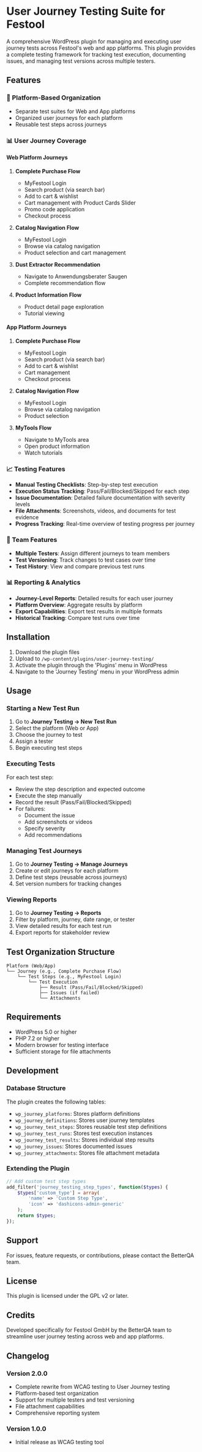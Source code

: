 # User Journey Testing Suite for Festool

A comprehensive WordPress plugin for managing and executing user journey tests across Festool's web and app platforms. This plugin provides a complete testing framework for tracking test execution, documenting issues, and managing test versions across multiple testers.

## Features

### 🎯 Platform-Based Organization
- Separate test suites for Web and App platforms
- Organized user journeys for each platform
- Reusable test steps across journeys

### 📊 User Journey Coverage

#### Web Platform Journeys
1. **Complete Purchase Flow**
   - MyFestool Login
   - Search product (via search bar)
   - Add to cart & wishlist
   - Cart management with Product Cards Slider
   - Promo code application
   - Checkout process

2. **Catalog Navigation Flow**
   - MyFestool Login
   - Browse via catalog navigation
   - Product selection and cart management

3. **Dust Extractor Recommendation**
   - Navigate to Anwendungsberater Saugen
   - Complete recommendation flow

4. **Product Information Flow**
   - Product detail page exploration
   - Tutorial viewing

#### App Platform Journeys
1. **Complete Purchase Flow**
   - MyFestool Login
   - Search product (via search bar)
   - Add to cart & wishlist
   - Cart management
   - Checkout process

2. **Catalog Navigation Flow**
   - MyFestool Login
   - Browse via catalog navigation
   - Product selection

3. **MyTools Flow**
   - Navigate to MyTools area
   - Open product information
   - Watch tutorials

### 📈 Testing Features
- **Manual Testing Checklists**: Step-by-step test execution
- **Execution Status Tracking**: Pass/Fail/Blocked/Skipped for each step
- **Issue Documentation**: Detailed failure documentation with severity levels
- **File Attachments**: Screenshots, videos, and documents for test evidence
- **Progress Tracking**: Real-time overview of testing progress per journey

### 👥 Team Features
- **Multiple Testers**: Assign different journeys to team members
- **Test Versioning**: Track changes to test cases over time
- **Test History**: View and compare previous test runs

### 📊 Reporting & Analytics
- **Journey-Level Reports**: Detailed results for each user journey
- **Platform Overview**: Aggregate results by platform
- **Export Capabilities**: Export test results in multiple formats
- **Historical Tracking**: Compare test runs over time

## Installation

1. Download the plugin files
2. Upload to `/wp-content/plugins/user-journey-testing/`
3. Activate the plugin through the 'Plugins' menu in WordPress
4. Navigate to the 'Journey Testing' menu in your WordPress admin

## Usage

### Starting a New Test Run

1. Go to **Journey Testing → New Test Run**
2. Select the platform (Web or App)
3. Choose the journey to test
4. Assign a tester
5. Begin executing test steps

### Executing Tests

For each test step:
- Review the step description and expected outcome
- Execute the step manually
- Record the result (Pass/Fail/Blocked/Skipped)
- For failures:
  - Document the issue
  - Add screenshots or videos
  - Specify severity
  - Add recommendations

### Managing Test Journeys

1. Go to **Journey Testing → Manage Journeys**
2. Create or edit journeys for each platform
3. Define test steps (reusable across journeys)
4. Set version numbers for tracking changes

### Viewing Reports

1. Go to **Journey Testing → Reports**
2. Filter by platform, journey, date range, or tester
3. View detailed results for each test run
4. Export reports for stakeholder review

## Test Organization Structure

```
Platform (Web/App)
└── Journey (e.g., Complete Purchase Flow)
    └── Test Steps (e.g., MyFestool Login)
        └── Test Execution
            ├── Result (Pass/Fail/Blocked/Skipped)
            ├── Issues (if failed)
            └── Attachments
```

## Requirements

- WordPress 5.0 or higher
- PHP 7.2 or higher
- Modern browser for testing interface
- Sufficient storage for file attachments

## Development

### Database Structure

The plugin creates the following tables:
- `wp_journey_platforms`: Stores platform definitions
- `wp_journey_definitions`: Stores user journey templates
- `wp_journey_test_steps`: Stores reusable test step definitions
- `wp_journey_test_runs`: Stores test execution instances
- `wp_journey_test_results`: Stores individual step results
- `wp_journey_issues`: Stores documented issues
- `wp_journey_attachments`: Stores file attachment metadata

### Extending the Plugin

```php
// Add custom test step types
add_filter('journey_testing_step_types', function($types) {
    $types['custom_type'] = array(
        'name' => 'Custom Step Type',
        'icon' => 'dashicons-admin-generic'
    );
    return $types;
});
```

## Support

For issues, feature requests, or contributions, please contact the BetterQA team.

## License

This plugin is licensed under the GPL v2 or later.

## Credits

Developed specifically for Festool GmbH by the BetterQA team to streamline user journey testing across web and app platforms.

## Changelog

### Version 2.0.0
- Complete rewrite from WCAG testing to User Journey testing
- Platform-based test organization
- Support for multiple testers and test versioning
- File attachment capabilities
- Comprehensive reporting system

### Version 1.0.0
- Initial release as WCAG testing tool